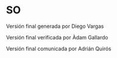 # SO
Versión final generada por Diego Vargas

Versión final verificada por Àdam Gallardo 

Versión final comunicada por Adrián Quirós     
